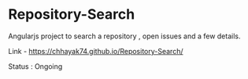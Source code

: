 # Repository-Search
Angularjs project to search a repository , open issues and a few details. 

Link - https://chhayak74.github.io/Repository-Search/

Status : Ongoing 

